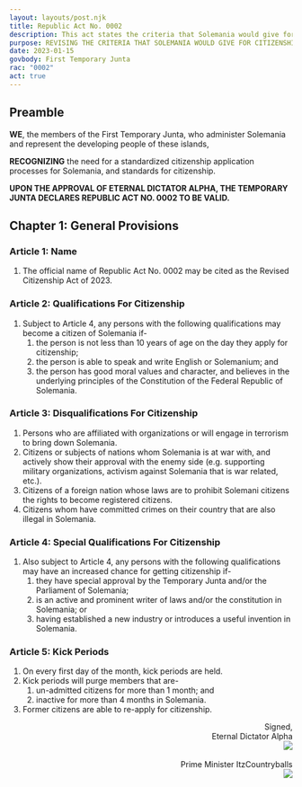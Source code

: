 ```yaml
---
layout: layouts/post.njk
title: Republic Act No. 0002
description: This act states the criteria that Solemania would give for citizenship application processes, and the standards for citizenship.
purpose: REVISING THE CRITERIA THAT SOLEMANIA WOULD GIVE FOR CITIZENSHIP APPLICATION PROCESSES, AND THE STANDARDS FOR CITIZENSHIP
date: 2023-01-15
govbody: First Temporary Junta
rac: "0002"
act: true
---
```


## Preamble 
<p>
<b><span class="text-3xl font-bold">W</span>E</b>, the members of the First Temporary Junta, who administer Solemania and represent the developing people of these islands,

<b>RECOGNIZING</b> the need for a standardized citizenship application processes for Solemania, and standards for citizenship.

<b>UPON THE APPROVAL OF ETERNAL DICTATOR ALPHA, THE TEMPORARY JUNTA DECLARES REPUBLIC ACT NO. 0002 TO BE VALID.</b>
</p>

## Chapter 1: General Provisions

### Article 1: Name
<ol class="numeral">
    <li>The official name of Republic Act No. 0002 may be cited as the Revised Citizenship Act of 2023.</li>
</ol>

### Article 2: Qualifications For Citizenship
<ol class="numeral">
    <li>Subject to Article 4, any persons with the following qualifications may become a citizen of Solemania if-
        <ol class="alpha list-inside">
            <li>the person is not less than 10 years of age on the day they apply for citizenship;</li>
            <li>the person is able to speak and write English or Solemanium; and</li>
            <li>the person has good moral values and character, and believes in the underlying principles of the Constitution of the Federal Republic of Solemania.</li>
        </ol>
    </li>
</ol>

### Article 3: Disqualifications For Citizenship
<ol class="alpha">
    <li>Persons who are affiliated with organizations or will engage in terrorism to bring down Solemania.</li>
    <li>Citizens or subjects of nations whom Solemania is at war with, and actively show their approval with the enemy side (e.g. supporting military organizations, activism against Solemania that is war related, etc.).</li>
    <li>Citizens of a foreign nation whose laws are to prohibit Solemani citizens the rights to become registered citizens.</li>
    <li>Citizens whom have committed crimes on their country that are also illegal in Solemania.</li>
</ol>

### Article 4: Special Qualifications For Citizenship
<ol class="numeral">
    <li>Also subject to Article 4, any persons with the following qualifications may have an increased chance for getting citizenship if-
        <ol class="alpha">
            <li>they have special approval by the Temporary Junta and/or the Parliament of Solemania;</li>
            <li>is an active and prominent writer of laws and/or the constitution in Solemania; or</li>
            <li>having established a new industry or introduces a useful invention in Solemania.</li>
        </ol>
    </li>
</ol>

### Article 5: Kick Periods
<ol class="numeral">
    <li>On every first day of the month, kick periods are held.</li>
    <li>Kick periods will purge members that are-
        <ol class="alpha">
            <li>un-admitted citizens for more than 1 month; and</li>
            <li>inactive for more than 4 months in Solemania.</li>
        </ol>
    </li>
    <li>Former citizens are able to re-apply for citizenship.</li> 
</ol>

<div class="grid" style="text-align:right;">
    Signed,
    <div class="block">
        Eternal Dictator Alpha<br>
        <img src="/assets/img/Alpha-sig.png" class="h-12 w-auto float-right block">
    </div>
    <br>
    <div class="block">
        Prime Minister ItzCountryballs<br>
        <img src="/assets/img/Itz-sig.png" class="h-12 w-auto float-right block">
    </div>
</div>